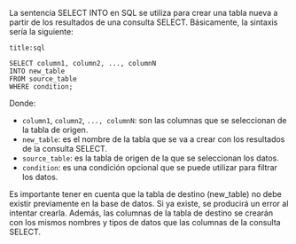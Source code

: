 La sentencia SELECT INTO en SQL se utiliza para crear una tabla nueva a partir de los resultados de una consulta SELECT. Básicamente, la sintaxis sería la siguiente:

```ad-note
title:sql
```
```
SELECT column1, column2, ..., columnN
INTO new_table
FROM source_table
WHERE condition;
```

Donde:

-   `column1`, `column2`, `..., columnN`: son las columnas que se seleccionan de la tabla de origen.
-   `new_table`: es el nombre de la tabla que se va a crear con los resultados de la consulta SELECT.
-   `source_table`: es la tabla de origen de la que se seleccionan los datos.
-   `condition`: es una condición opcional que se puede utilizar para filtrar los datos.

Es importante tener en cuenta que la tabla de destino (new_table) no debe existir previamente en la base de datos. Si ya existe, se producirá un error al intentar crearla. Además, las columnas de la tabla de destino se crearán con los mismos nombres y tipos de datos que las columnas de la consulta SELECT.